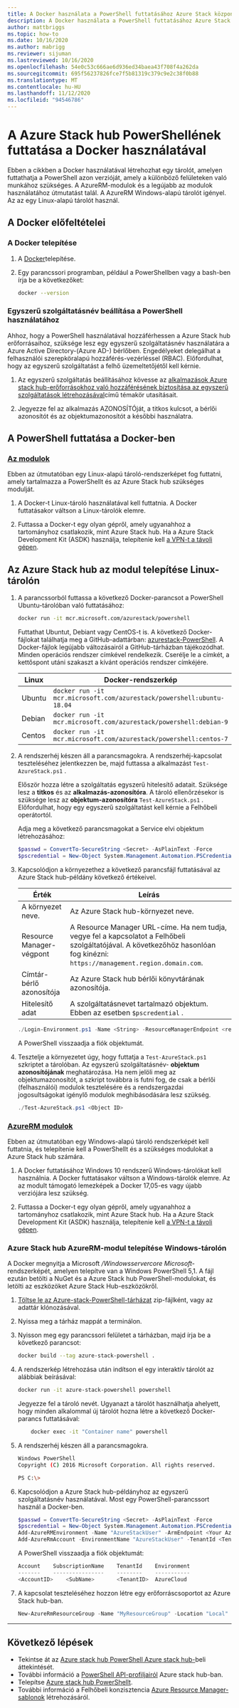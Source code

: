 ```yaml
---
title: A Docker használata a PowerShell futtatásához Azure Stack központban
description: A Docker használata a PowerShell futtatásához Azure Stack központban
author: mattbriggs
ms.topic: how-to
ms.date: 10/16/2020
ms.author: mabrigg
ms.reviewer: sijuman
ms.lastreviewed: 10/16/2020
ms.openlocfilehash: 54e0c53c666ae6d936ed34baea43f708f4a262da
ms.sourcegitcommit: 695f56237826fce7f5b81319c379c9e2c38f0b88
ms.translationtype: MT
ms.contentlocale: hu-HU
ms.lasthandoff: 11/12/2020
ms.locfileid: "94546786"
---
```

# <a name="use-docker-to-run-powershell-for-azure-stack-hub"></a>A Azure Stack hub PowerShellének futtatása a Docker használatával

Ebben a cikkben a Docker használatával létrehozhat egy tárolót, amelyen futtathatja a PowerShell azon verzióját, amely a különböző felületeken való munkához szükséges. A AzureRM-modulok és a legújabb az modulok használatához útmutatást talál. A AzureRM Windows-alapú tárolót igényel. Az az egy Linux-alapú tárolót használ.

## <a name="docker-prerequisites"></a>A Docker előfeltételei

### <a name="install-docker"></a>A Docker telepítése

1. A [Docker](https://docs.docker.com/install/)telepítése.

1. Egy parancssori programban, például a PowerShellben vagy a bash-ben írja be a következőket:

    ```bash
    docker --version
    ```

### <a name="set-up-a-service-principal-for-using-powershell"></a>Egyszerű szolgáltatásnév beállítása a PowerShell használatához

Ahhoz, hogy a PowerShell használatával hozzáférhessen a Azure Stack hub erőforrásaihoz, szüksége lesz egy egyszerű szolgáltatásnév használatára a Azure Active Directory-(Azure AD-) bérlőben. Engedélyeket delegálhat a felhasználói szerepköralapú hozzáférés-vezérléssel (RBAC). Előfordulhat, hogy az egyszerű szolgáltatást a felhő üzemeltetőjétől kell kérnie.

1. Az egyszerű szolgáltatás beállításához kövesse az [alkalmazások Azure stack hub-erőforrásokhoz való hozzáférésének biztosítása az egyszerű szolgáltatások létrehozásával](../operator/azure-stack-create-service-principals.md?view=azs-2002)című témakör utasításait.

2. Jegyezze fel az alkalmazás AZONOSÍTÓját, a titkos kulcsot, a bérlői azonosítót és az objektumazonosítót a későbbi használatra.

## <a name="run-powershell-in-docker"></a>A PowerShell futtatása a Docker-ben

### <a name="az-modules"></a>[Az modulok](#tab/az)

Ebben az útmutatóban egy Linux-alapú tároló-rendszerképet fog futtatni, amely tartalmazza a PowerShellt és az Azure Stack hub szükséges modulját.

1. A Docker-t Linux-tároló használatával kell futtatnia. A Docker futtatásakor váltson a Linux-tárolók elemre.

1. Futtassa a Docker-t egy olyan gépről, amely ugyanahhoz a tartományhoz csatlakozik, mint Azure Stack hub. Ha a Azure Stack Development Kit (ASDK) használja, telepítenie kell [a VPN-t a távoli gépen](azure-stack-connect-azure-stack.md#connect-to-azure-stack-hub-with-vpn).


## <a name="install-azure-stack-hub-az-module-on-a-linux-container"></a>Az Azure Stack hub az modul telepítése Linux-tárolón

1. A parancssorból futtassa a következő Docker-parancsot a PowerShell Ubuntu-tárolóban való futtatásához:

    ```bash
    docker run -it mcr.microsoft.com/azurestack/powershell
    ```

    Futtathat Ubuntut, Debiant vagy CentOS-t is. A következő Docker-fájlokat találhatja meg a GitHub-adattárban: [azurestack-PowerShell](https://github.com/Azure/azurestack-powershell). A Docker-fájlok legújabb változásairól a GitHub-tárházban tájékozódhat. Minden operációs rendszer címkével rendelkezik. Cserélje le a címkét, a kettőspont utáni szakaszt a kívánt operációs rendszer címkéjére.

    | Linux | Docker-rendszerkép |
    | --- | --- |
    | Ubuntu | `docker run -it mcr.microsoft.com/azurestack/powershell:ubuntu-18.04` |
    | Debian | `docker run -it mcr.microsoft.com/azurestack/powershell:debian-9` |
    | Centos | `docker run -it mcr.microsoft.com/azurestack/powershell:centos-7` |

2. A rendszerhéj készen áll a parancsmagokra. A rendszerhéj-kapcsolat teszteléséhez jelentkezzen be, majd futtassa a alkalmazást `Test-AzureStack.ps1` .

    Először hozza létre a szolgáltatás egyszerű hitelesítő adatait. Szüksége lesz a **titkos** és az **alkalmazás-azonosítóra**. A tároló ellenőrzésekor is szüksége lesz az **objektum-azonosítóra** `Test-AzureStack.ps1` . Előfordulhat, hogy egy egyszerű szolgáltatást kell kérnie a Felhőbeli operátortól.

    Adja meg a következő parancsmagokat a Service elvi objektum létrehozásához:

    ```powershell  
    $passwd = ConvertTo-SecureString <Secret> -AsPlainText -Force
    $pscredential = New-Object System.Management.Automation.PSCredential('<ApplicationID>', $passwd)
    ```

5. Kapcsolódjon a környezethez a következő parancsfájl futtatásával az Azure Stack hub-példány következő értékeivel.

    | Érték | Leírás |
    | --- | --- |
    | A környezet neve. | Az Azure Stack hub-környezet neve. |
    | Resource Manager-végpont | A Resource Manager URL-címe. Ha nem tudja, vegye fel a kapcsolatot a Felhőbeli szolgáltatójával. A következőhöz hasonlóan fog kinézni: `https://management.region.domain.com`. | 
    | Címtár-bérlő azonosítója | Az Azure Stack hub bérlői könyvtárának azonosítója. | 
    | Hitelesítő adat | A szolgáltatásnevet tartalmazó objektum. Ebben az esetben `$pscredential` .  |

    ```powershell
    ./Login-Environment.ps1 -Name <String> -ResourceManagerEndpoint <resource manager endpoint> -DirectoryTenantId <String> -Credential $pscredential
    ```

   A PowerShell visszaadja a fiók objektumát.

7. Tesztelje a környezetet úgy, hogy futtatja a `Test-AzureStack.ps1` szkriptet a tárolóban. Az egyszerű szolgáltatásnév- **objektum azonosítójának** meghatározása. Ha nem jelöli meg az objektumazonosítót, a szkript továbbra is futni fog, de csak a bérlői (felhasználói) modulok tesztelésére és a rendszergazdai jogosultságokat igénylő modulok meghibásodására lesz szükség.

    ```powershell  
    ./Test-AzureStack.ps1 <Object ID>
    ```

### <a name="azurerm-modules"></a>[AzureRM modulok](#tab/rm)

Ebben az útmutatóban egy Windows-alapú tároló rendszerképét kell futtatnia, és telepítenie kell a PowerShellt és a szükséges modulokat a Azure Stack hub számára.

1. A Docker futtatásához Windows 10 rendszerű Windows-tárolókat kell használnia. A Docker futtatásakor váltson a Windows-tárolók elemre. Az az modult támogató lemezképek a Docker 17,05-es vagy újabb verziójára lesz szükség.

1. Futtassa a Docker-t egy olyan gépről, amely ugyanahhoz a tartományhoz csatlakozik, mint Azure Stack hub. Ha a Azure Stack Development Kit (ASDK) használja, telepítenie kell [a VPN-t a távoli gépen](azure-stack-connect-azure-stack.md#connect-to-azure-stack-hub-with-vpn).

### <a name="install-azure-stack-hub-azurerm-module-on-a-windows-container"></a>Azure Stack hub AzureRM-modul telepítése Windows-tárolón

A Docker megnyitja a Microsoft */Windowsservercore Microsoft-* rendszerképét, amelyen telepítve van a Windows PowerShell 5,1. A fájl ezután betölti a NuGet és a Azure Stack hub PowerShell-modulokat, és letölti az eszközöket Azure Stack Hub-eszközökről.

1. [Töltse le az Azure-stack-PowerShell-tárházat](https://github.com/Azure-Samples/azure-stack-hub-powershell-in-docker.git) zip-fájlként, vagy az adattár klónozásával.

2. Nyissa meg a tárház mappát a terminálon.

3. Nyisson meg egy parancssori felületet a tárházban, majd írja be a következő parancsot:

    ```bash  
    docker build --tag azure-stack-powershell .
    ```

4. A rendszerkép létrehozása után indítson el egy interaktív tárolót az alábbiak beírásával:

    ```bash  
    docker run -it azure-stack-powershell powershell
    ```

    Jegyezze fel a tároló nevét. Ugyanazt a tárolót használhatja ahelyett, hogy minden alkalommal új tárolót hozna létre a következő Docker-parancs futtatásával:

    ```bash  
        docker exec -it "Container name" powershell
    ```

5. A rendszerhéj készen áll a parancsmagokra.

    ```bash
    Windows PowerShell
    Copyright (C) 2016 Microsoft Corporation. All rights reserved.

    PS C:\>
    ```

6. Kapcsolódjon a Azure Stack hub-példányhoz az egyszerű szolgáltatásnév használatával. Most egy PowerShell-parancssort használ a Docker-ben. 

    ```powershell
    $passwd = ConvertTo-SecureString <Secret> -AsPlainText -Force
    $pscredential = New-Object System.Management.Automation.PSCredential('<ApplicationID>', $passwd)
    Add-AzureRMEnvironment -Name "AzureStackUser" -ArmEndpoint <Your Azure Resource Manager endoint>
    Add-AzureRmAccount -EnvironmentName "AzureStackUser" -TenantId <TenantID> -ServicePrincipal -Credential $pscredential
    ```

   A PowerShell visszaadja a fiók objektumát:

    ```powershell  
    Account    SubscriptionName    TenantId    Environment
    -------    ----------------    --------    -----------
    <AccountID>    <SubName>       <TenantID>  AzureCloud
    ```

7. A kapcsolat teszteléséhez hozzon létre egy erőforráscsoportot az Azure Stack hub-ban.

    ```powershell  
    New-AzureRmResourceGroup -Name "MyResourceGroup" -Location "Local"
    ```

---

## <a name="next-steps"></a>Következő lépések

- Tekintse át az [Azure stack hub PowerShell Azure stack hub-](azure-stack-powershell-overview.md)beli áttekintését.
- További információ a [PowerShell API-profiljairól](azure-stack-version-profiles.md) Azure stack hub-ban.
- Telepítse [Azure stack hub PowerShellt](../operator/azure-stack-powershell-install.md).
- További információ a Felhőbeli konzisztencia [Azure Resource Manager-sablonok](azure-stack-develop-templates.md) létrehozásáról.

